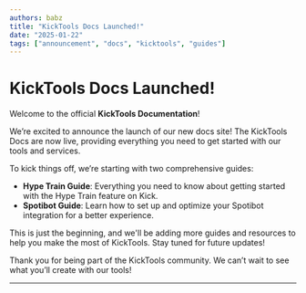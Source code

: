 ```yaml
---
authors: babz
title: "KickTools Docs Launched!"
date: "2025-01-22"
tags: ["announcement", "docs", "kicktools", "guides"]
---
```

# KickTools Docs Launched!

Welcome to the official **KickTools Documentation**!

<!-- truncate -->

We’re excited to announce the launch of our new docs site! The KickTools Docs are now live, providing everything you need to get started with our tools and services.

To kick things off, we’re starting with two comprehensive guides:

- **Hype Train Guide**: Everything you need to know about getting started with the Hype Train feature on Kick.
- **Spotibot Guide**: Learn how to set up and optimize your Spotibot integration for a better experience.

This is just the beginning, and we'll be adding more guides and resources to help you make the most of KickTools. Stay tuned for future updates!

Thank you for being part of the KickTools community. We can’t wait to see what you’ll create with our tools!

---

